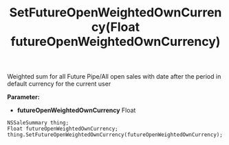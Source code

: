 ﻿---
uid: crmscript_ref_NSSaleSummary_SetFutureOpenWeightedOwnCurrency
title: SetFutureOpenWeightedOwnCurrency(Float futureOpenWeightedOwnCurrency)
intellisense: NSSaleSummary.SetFutureOpenWeightedOwnCurrency
keywords: NSSaleSummary, GetFutureOpenWeightedOwnCurrency
so.topic: reference
---

Weighted sum for all Future Pipe/All open sales with date after the period in default currency for the current user 

**Parameter:** 
 - **futureOpenWeightedOwnCurrency** Float

```crmscript
NSSaleSummary thing;
Float futureOpenWeightedOwnCurrency;
thing.SetFutureOpenWeightedOwnCurrency(futureOpenWeightedOwnCurrency);
```

